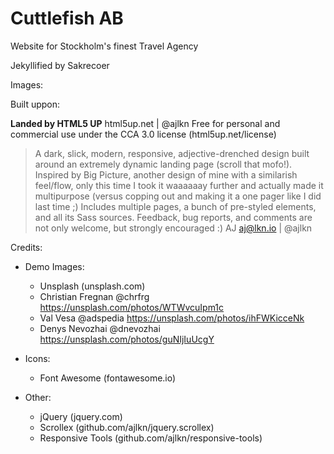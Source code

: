 # Cuttlefish AB
Website for Stockholm's finest Travel Agency

Jekyllified by Sakrecoer

Images: 

Built uppon:

**Landed by HTML5 UP**
html5up.net | @ajlkn
Free for personal and commercial use under the CCA 3.0 license (html5up.net/license)

> A dark, slick, modern, responsive, adjective-drenched design built around an extremely dynamic landing page (scroll that mofo!). Inspired by Big Picture, another design of mine with a similarish feel/flow, only this time I took it waaaaaay further and actually made it multipurpose (versus copping out and making it a one pager like I did last time ;) Includes multiple pages, a bunch of pre-styled elements, and all its Sass sources.
> Feedback, bug reports, and comments are not only welcome, but strongly encouraged :)
> AJ
> aj@lkn.io | @ajlkn


Credits:
- Demo Images:
	- Unsplash (unsplash.com)
    - Christian Fregnan @chrfrg https://unsplash.com/photos/WTWvcuIpm1c
    - Val Vesa @adspedia https://unsplash.com/photos/ihFWKicceNk
    - Denys Nevozhai @dnevozhai https://unsplash.com/photos/guNIjIuUcgY
- Icons:
	- Font Awesome (fontawesome.io)

- Other:
	- jQuery (jquery.com)
	- Scrollex (github.com/ajlkn/jquery.scrollex)
	- Responsive Tools (github.com/ajlkn/responsive-tools)
